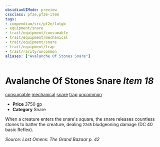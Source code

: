 ```yaml
---
obsidianUIMode: preview
cssclass: pf2e,pf2e-item
tags:
- compendium/src/pf2e/lotgb
- equipment/snare
- trait/equipment/consumable
- trait/equipment/mechanical
- trait/equipment/snare
- trait/equipment/trap
- trait/rarity/uncommon
aliases: ["Avalanche Of Stones Snare"]
---
```

# Avalanche Of Stones Snare *Item 18*  
[consumable](consumable.md)  [mechanical](mechanical.md)  [snare](snare.md)  [trap](trap.md)  [uncommon](uncommon.md)  

- **Price** 3750 gp
- **Category** Snare

When a creature enters the snare's square, the snare releases countless stones to batter the creature, dealing `22d8` bludgeoning damage (DC 40 basic Reflex).

*Source: Lost Omens: The Grand Bazaar p. 42*